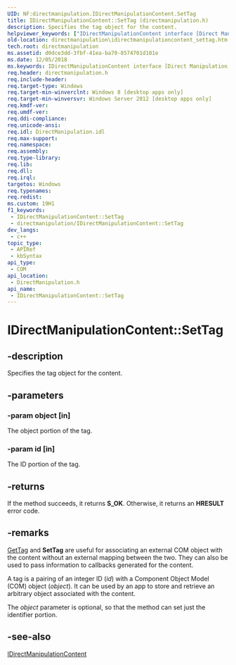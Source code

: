 ```yaml
---
UID: NF:directmanipulation.IDirectManipulationContent.SetTag
title: IDirectManipulationContent::SetTag (directmanipulation.h)
description: Specifies the tag object for the content.
helpviewer_keywords: ["IDirectManipulationContent interface [Direct Manipulation]","SetTag method","IDirectManipulationContent.SetTag","IDirectManipulationContent::SetTag","SetTag","SetTag method [Direct Manipulation]","SetTag method [Direct Manipulation]","IDirectManipulationContent interface","directmanipulation.idirectmanipulationcontent_settag","directmanipulation/IDirectManipulationContent::SetTag"]
old-location: directmanipulation\idirectmanipulationcontent_settag.htm
tech.root: directmanipulation
ms.assetid: d0dce3dd-3fbf-41ea-ba70-8574701d101e
ms.date: 12/05/2018
ms.keywords: IDirectManipulationContent interface [Direct Manipulation],SetTag method, IDirectManipulationContent.SetTag, IDirectManipulationContent::SetTag, SetTag, SetTag method [Direct Manipulation], SetTag method [Direct Manipulation],IDirectManipulationContent interface, directmanipulation.idirectmanipulationcontent_settag, directmanipulation/IDirectManipulationContent::SetTag
req.header: directmanipulation.h
req.include-header: 
req.target-type: Windows
req.target-min-winverclnt: Windows 8 [desktop apps only]
req.target-min-winversvr: Windows Server 2012 [desktop apps only]
req.kmdf-ver: 
req.umdf-ver: 
req.ddi-compliance: 
req.unicode-ansi: 
req.idl: DirectManipulation.idl
req.max-support: 
req.namespace: 
req.assembly: 
req.type-library: 
req.lib: 
req.dll: 
req.irql: 
targetos: Windows
req.typenames: 
req.redist: 
ms.custom: 19H1
f1_keywords:
 - IDirectManipulationContent::SetTag
 - directmanipulation/IDirectManipulationContent::SetTag
dev_langs:
 - c++
topic_type:
 - APIRef
 - kbSyntax
api_type:
 - COM
api_location:
 - DirectManipulation.h
api_name:
 - IDirectManipulationContent::SetTag
---
```


# IDirectManipulationContent::SetTag


## -description

Specifies the tag object for the content.

## -parameters

### -param object [in]

The object portion of the tag.

### -param id [in]

The ID portion of the tag.

## -returns

If the method succeeds, it returns <b>S_OK</b>. Otherwise, it returns an <b>HRESULT</b> error code.

## -remarks

<a href="/previous-versions/windows/desktop/api/directmanipulation/nf-directmanipulation-idirectmanipulationcontent-gettag">GetTag</a> and <b>SetTag</b> are useful for associating an external COM object with the content without an external mapping between the two. They can also be used to pass information to callbacks generated for the content.

A tag is a pairing of an integer ID  (<i>id</i>) with a Component Object Model (COM) object (<i>object</i>). It can be used by an app to store and retrieve an arbitrary object associated with the content.

The <i>object</i> parameter is optional, so that the method can set just the identifier portion.

## -see-also

<a href="/previous-versions/windows/desktop/api/directmanipulation/nn-directmanipulation-idirectmanipulationcontent">IDirectManipulationContent</a>

